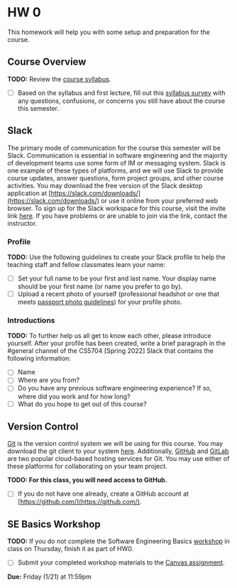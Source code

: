 # HW 0

This homework will help you with some setup and preparation for the course.

## Course Overview

**TODO:** Review the [course syllabus](https://docs.google.com/document/d/1SJiwq_c-3qcAkEq5EtIzFng8pZ8S5F1wbr91LzZaW40/edit?usp=sharing).

- [ ] Based on the syllabus and first lecture, fill out this [syllabus survey](https://forms.gle/jfF2e3NZtTnD13v67) with any questions, confusions, or concerns you still have about the course this semester.

## Slack

The primary mode of communication for the course this semester will be Slack. Communication is essential in software engineering and the majority of development teams use some form of IM or messaging system. Slack is one example of these types of platforms, and we will use Slack to provide course updates, answer questions, form project groups, and other course activities. You may download the free version of the Slack desktop application at [https://slack.com/downloads/](https://slack.com/downloads/) or use it online from your preferred web browser. To sign up for the Slack workspace for this course, visit the invite link [here](https://join.slack.com/t/cs5704spring2022/shared_invite/zt-11sdi5fut-TlgleXYW8UtmscEGzqH61Q). If you have problems or are unable to join via the link, contact the instructor.

### Profile

**TODO:** Use the following guidelines to create your Slack profile to help the teaching staff and fellow classmates learn your name:
- [ ] Set your full name to be your first and last name. Your display name should be your first name (or name you prefer to go by).
- [ ] Upload a recent photo of yourself (professional headshot or one that meets [passport photo guidelines](https://travel.state.gov/content/travel/en/passports.html/pptphotoreq/photocomptemplate/photocomptemplate_5297.html)) for your profile photo.

### Introductions

**TODO:** To further help us all get to know each other, please introduce yourself. After your profile has been created, write a brief paragraph in the #general channel of the CS5704 [Spring 2022] Slack that contains the following information:
- [ ] Name
- [ ] Where are you from?
- [ ] Do you have any previous software engineering experience? If so, where did you work and for how long?
- [ ] What do you hope to get out of this course?

## Version Control

[Git](https://git-scm.com/) is the version control system we will be using for this course. You may download the git client to your system [here](https://git-scm.com/downloads). Additionally, [GitHub](https://github.com/) and [GitLab](https://about.gitlab.com/) are two popular cloud-based hosting services for Git. You may use either of these platforms for collaborating on your team project.

**TODO: For this class, you will need access to GitHub.** 

- [ ] If you do not have one already, create a GitHub account at [https://github.com/](https://github.com/).

## SE Basics Workshop

**TODO:** If you do not complete the Software Engineering Basics [workshop](https://docable.cloud/CS5704-VT/Workshops/Basics/README.md) in class on Thursday, finish it as part of HW0. 

- [ ] Submit your completed workshop materials to the [Canvas assignment](https://canvas.vt.edu/courses/145256/assignments/1384316).


**Due:** Friday (1/21) at 11:59pm
